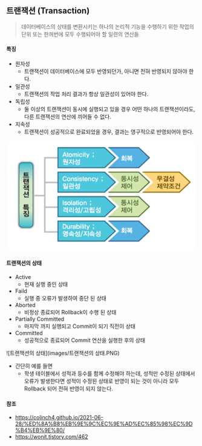 ## 트랜잭션 (Transaction)

> 데이터베이스의 상태를 변환시키는 하나의 논리적 기능을 수행하기 위한 작업의 단위 또는 한꺼번에 모두 수행되어야 할 일련의 연산들



#### 특징

- 원자성
  - 트랜잭션이 데이터베이스에 모두 반영되던가, 아니면 전혀 반영되지 않아야 한다.
- 일관성
  - 트랜잭션의 작업 처리 결과가 항상 일관성이 있어야 한다.
- 독립성
  - 둘 이상의 트랜잭션이 동시에 실행되고 있을 경우 어떤 하나의 트랜잭션이라도, 다른 트랜잭션의 연산에 끼어들 수 없다.
- 지속성
  - 트랜잭션이 성공적으로 완료되었을 경우, 결과는 영구적으로 반영되어야 한다.



![트랜잭션](images/트랜잭션.PNG)



#### 트랜잭션의 상태

- Active
  - 현재 실행 중인 상태
- Faild
  - 실행 중 오류가 발생하여 중단 된 상태
- Aborted
  - 비정상 종료되어 Rollback이 수행 된 상태
- Partially Committed
  - 마지막 까지 실행되고 Commit이 되기 직전이 상태
- Committed
  - 성공적으로 종료되어 Commit 연산을 실행한 후의 상태



![트랜잭션의 상태](images/트랜잭션의 상태.PNG)



- 간단히 예를 들면
  - 학생 테이블에서 성적과 등수를 함께 수정해야 하는데, 성적만 수정된 상태에서 오류가 발생한다면 성적이 수정된 상태로 반영이 되는 것이 아니라 모두 Rollback 되어 전혀 반영이 되지 않는다.



#### 참조

- https://colinch4.github.io/2021-06-28/%ED%8A%B8%EB%9E%9C%EC%9E%AD%EC%85%98%EC%9D%B4%EB%9E%80/
- https://wonit.tistory.com/462